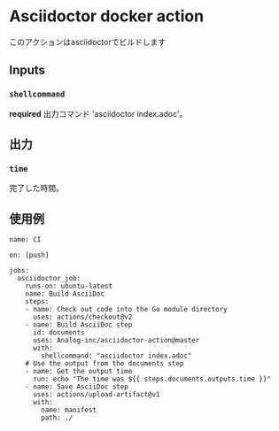 # Asciidoctor docker action

このアクションはasciidoctorでビルドします

## Inputs

### `shellcommand`

**required** 出力コマンド 'asciidoctor index.adoc'。

## 出力

### `time`

完了した時間。

## 使用例
```
name: CI

on: [push]

jobs:
  asciidoctor_job:
    runs-on: ubuntu-latest
    name: Build AsciiDoc
    steps:
    - name: Check out code into the Go module directory
      uses: actions/checkout@v2
    - name: Build AsciiDoc step
      id: documents
      uses: Analog-inc/asciidoctor-action@master
      with:
        shellcommand: "asciidoctor index.adoc" 
    # Use the output from the documents step
    - name: Get the output time
      run: echo "The time was ${{ steps.documents.outputs.time }}"
    - name: Save AsciiDoc step
      uses: actions/upload-artifact@v1
      with:
        name: manifest
        path: ./
        
```
